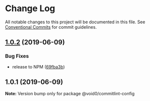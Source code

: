 # Change Log

All notable changes to this project will be documented in this file.
See [Conventional Commits](https://conventionalcommits.org) for commit guidelines.

## [1.0.2](https://github.com/1void0/nova-utils/compare/@void0/commitlint-config@1.0.1...@void0/commitlint-config@1.0.2) (2019-06-09)


### Bug Fixes

* release to NPM ([69fba3b](https://github.com/1void0/nova-utils/commit/69fba3b))





## 1.0.1 (2019-06-09)

**Note:** Version bump only for package @void0/commitlint-config

